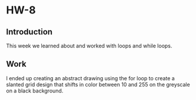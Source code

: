 # HW-8

## Introduction
This week we learned about and worked with loops and while loops.

## Work
I ended up creating an abstract drawing using the for loop to create a slanted grid design that shifts in color between 10 and 255 on the greyscale on a black background. 
